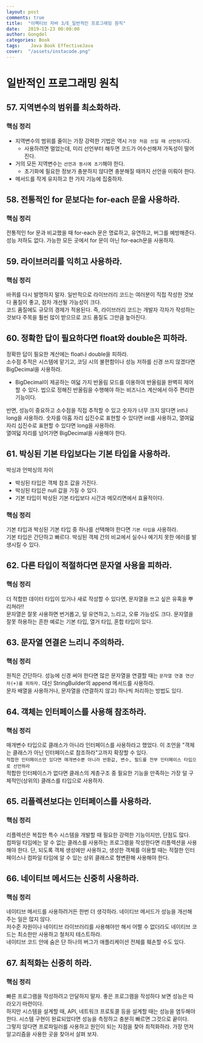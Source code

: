 ```yaml
---
layout: post
comments: true
title:  "이펙티브 자바 3/E_일반적인 프로그래밍 원칙"
date:   2019-11-23 00:00:00
author: Gongdel
categories: Book
tags:	 Java Book EffectiveJava
cover:  "/assets/instacode.png"
---
```

# 일반적인 프로그래밍 원칙
## 57. 지역변수의 범위를 최소화하라.
### 핵심 정리
+ 지역변수의 범위를 줄이는 가장 강력한 기법은 역시 `가장 처음 쓰일 때 선언하기`다.  
	+ 사용하려면 멀었는데, 미리 선언부터 해두면 코드가 어수선해져 가독성이 떨어진다.  
+ 거의 모든 지역변수는 `선언과 동시에 초기`해야 한다.
	+ 초기화에 필요한 정보가 충분하지 않다면 충분해질 때까지 선언을 미뤄야 한다.  
+ 메서드를 작게 유지하고 한 가지 기능에 집중하자.

## 58. 전통적인 for 문보다는 for-each 문을 사용하라.
### 핵심 정리
전통적인 for 문과 비교했을 때 for-each 문은 명료하고, 유연하고, 버그를 예방해준다.  
성능 저하도 없다. 가능한 모든 곳에서 for 문이 아닌 for-each문을 사용하자.

## 59. 라이브러리를 익히고 사용하라.
### 핵심 정리
바퀴를 다시 발명하지 말자. 일반적으로 라이브러리 코드는 여러분이 직접 작성한 것보다 품질이 좋고, 점차 개선될 가능성이 크다.  
코드 품질에도 규모의 경제가 적용된다. 즉, 라이브러리 코드는 개발자 각자가 작성하는 것보다 주목을 훨씬 많이 받으므로 코드 품질도 그만큼 높아진다.

## 60. 정확한 답이 필요하다면 float와 double은 피하라.
정확한 답이 필요한 계산에는 float나 double을 피하라.  
소수점 추적은 시스템에 맡기고, 코딩 시의 불편함이나 성능 저하를 신경 쓰지 않겠다면 BigDecimal을 사용하라.  
+ BigDecimal이 제공하는 여덟 가지 반올림 모드를 이용하여 반올림을 완벽히 제어할 수 있다. 법으로 정해진 반올림을 수행해야 하는 비즈니스 계산에서 아주 편리한 기능이다.  

반면, 성능이 중요하고 소수점을 직접 추적할 수 있고 숫자가 너무 크지 않다면 int나 long을 사용하라. 숫자를 아홉 자리 십진수로 표현할 수 있다면 int를 사용하고, 열여덟 자리 십진수로 표현할 수 있다면 long을 사용하라.  
열여덟 자리를 넘어가면 BigDecimal을 사용해야 한다.  

## 61. 박싱된 기본 타입보다는 기본 타입을 사용하라.  
박싱과 언박싱의 차이
- 박싱된 타입은 객체 참조 값을 가진다.
- 박싱된 타입은 null 값을 가질 수 있다.
- 기본 타입이 박싱된 기본 타입보다 시간과 메모리면에서 효율적이다.  
### 핵심 정리
기본 타입과 박싱된 기본 타입 중 하나를 선택해야 한다면 `기본 타입을` 사용하라.  
기본 타입은 간단하고 빠르다. 박싱된 객체 간의 비교에서 실수나 예기치 못한 에러를 발생시킬 수 있다.  

## 62. 다른 타입이 적절하다면 문자열 사용을 피하라.
### 핵심 정리
더 적합한 데이터 타입이 있거나 새로 작성할 수 있다면, 문자열을 쓰고 싶은 유혹을 뿌리쳐라!!  
문자열은 잘못 사용하면 번거롭고, 덜 유연하고, 느리고, 오류 가능성도 크다. 문자열을 잘못 하용하는 흔한 예로는 기본 타입, 열거 타입, 혼합 타입이 있다.

## 63. 문자열 연결은 느리니 주의하라.
### 핵심 정리
원칙은 간단하다. 성능에 신경 써야 한다면 많은 문자열을 연결할 때는 `문자열 연결 연산자(+)를 피하자.` 대신 StringBuilder의 append 메서드를 사용하라.  
문자 배열을 사용하거나, 문자열을 (연결하지 않고) 하나씩 처리하는 방법도 있다.


## 64. 객체는 인터페이스를 사용해 참조하라.
### 핵심 정리
매개변수 타입으로 클래스가 아니라 인터페이스를 사용하라고 했었다. 이 조언을 "객체는 클래스가 아닌 인터페이스로 참조하라"고까지 확장할 수 있다.  
`적합한 인터페이스만 있다면 매개변수뿐 아니라 반환값, 변수, 필드를 전부 인터페이스 타입으로 선언하라`  
적합한 인터페이스가 없다면 클래스의 계층구조 중 필요한 기능을 만족하는 가장 덜 구체적인(상위의) 클래스를 타입으로 사용하자.

## 65. 리플렉션보다는 인터페이스를 사용하라.
### 핵심 정리
리플렉션은 복잡한 특수 시스템을 개발할 때 필요한 강력한 기능이지만, 단점도 많다.  
컴파일 타임에는 알 수 없는 클래스를 사용하는 프로그램을 작성한다면 리플렉션을 사용해야 한다. 단, 되도록 객체 생성에만 사용하고, 생성한 객체를 이용할 때는 적절한 인터페이스나 컴파일 타임에 알 수 있는 상위 클래스로 형변환해 사용해야 한다.

## 66. 네이티브 메서드는 신중히 사용하라.
### 핵심 정리
네이티브 메서드를 사용하려거든 한번 더 생각하라. 네이티브 메서드가 성능을 개선해 주는 일은 많지 않다.  
저수준 자원이나 네이티브 라이브러리를 사용해야만 해서 어쩔 수 없더라도 네이티브 코드는 최소한만 사용하고 철처지 테스트하라.  
네이티브 코드 안에 숨은 단 하나의 버그가 애플리케이션 전체를 훼손할 수도 있다.

## 67. 최적화는 신중히 하라.
### 핵심 정리
빠른 프로그램을 작성하려고 안달하지 말자. 좋은 프로그램을 작성하다 보면 성능은 따라오기 마련이다.  
하지만 시스템을 설계할 때, API, 네트워크 프로토콜 등을 설계할 때는 성능을 염두해야 한다. 시스템 구현이 완료되었다면 성능을 측정하고 충분히 빠르면 그것으로 끝이다.  
그렇지 않다면 프로파일러를 사용하고 원인이 되는 지점을 찾아 최적화하라. 가장 먼저 알고리즘을 사용한 곳을 찾아서 살펴 보자.
